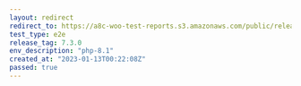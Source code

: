 ```yaml
---
layout: redirect
redirect_to: https://a8c-woo-test-reports.s3.amazonaws.com/public/release/7.3.0/php-8.1/e2e/index.html
test_type: e2e
release_tag: 7.3.0
env_description: "php-8.1"
created_at: "2023-01-13T00:22:08Z"
passed: true
---
```

